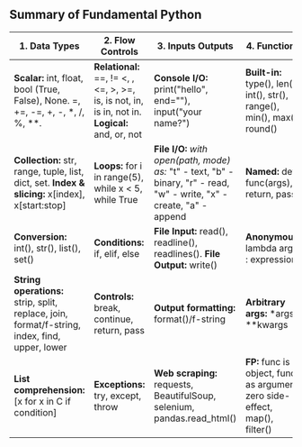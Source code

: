 ## Summary of Fundamental Python

| 1. Data Types | 2. Flow Controls | 3. Inputs Outputs | 4. Functions | 5. Modules |
| ---           |  -------         | ---                |    ----     |  ----     |
| **Scalar:** int, float, bool (True, False), None. =, +=, -=, +, -, \*, /, %, \**. | **Relational:**  ==, != <, ,<=, >, >=, is, is not, in, is in, not in. **Logical:** and, or, not | **Console I/O:** print("hello", end=""), input("your name?") | **Built-in:** type(), len(), int(), str(), range(), min(), max(), round() | **Standard:** math, os, sys, random, datetime |
| **Collection:** str, range, tuple, list, dict, set. **Index & slicing:** x[index], x[start:stop]   | **Loops:** for i in range(5), while x < 5, while True | **File I/O:** *with open(path, mode) as:*  "t" - text, "b" - binary, "r" - read, "w" - write, "x" - create, "a" - append | **Named:** def func(args), return, pass | **Third-party:** numpy, statistics, scipy, pandas |
| **Conversion:**  int(), str(), list(), set() | **Conditions:** if, elif, else | **File Input:** read(), readline(), readlines(). **File Output:** write()| **Anonymous:** lambda args : expression | **Import:** import, from x import y |
| **String operations:** strip, split, replace, join, format/f-string, index, find, upper, lower |  **Controls:** break, continue, return, pass | **Output formatting:** format()/f-string  | **Arbitrary args:** *args, \*\*kwargs  | **Packages:** pypi.org, pip, conda, venv  |
| **List comprehension:** [x for x in C if condition]  | **Exceptions:** try, except, throw | **Web scraping:** requests, BeautifulSoup, selenium, pandas.read_html()    |  **FP:** func is object, func as argument, zero side-effect, map(), filter()       |   **OOP:** class/type, instance, abstract base class (ABC)    |
